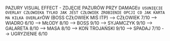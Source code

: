 PAZURY VISUAL EFFECT - ZDJĘCIE PAZURÓW PRZY DAMAGE`U
USUNIĘCIE OVERLAY CZŁOWIEKA TYLKO JAK JEST CZŁOWIEK
ZROBIENIE OPCJI CO JAK KARTA MA KILKA OVERLAY`ÓW (BOSS CZŁOWIEK MIŚ ITP)
--> CZŁOWIEK        7/10
--> WIADRO          6/10
--> MŁODY           8/10
--> BOSS            9/10
--> SYJAMCZYK       9/10
--> GALARETA        8/10
--> MASA            8/10
--> KOŃ TROJAŃSKI   9/10
--> SPADAJ          7/10
--> UGRYZIENIE      6/10